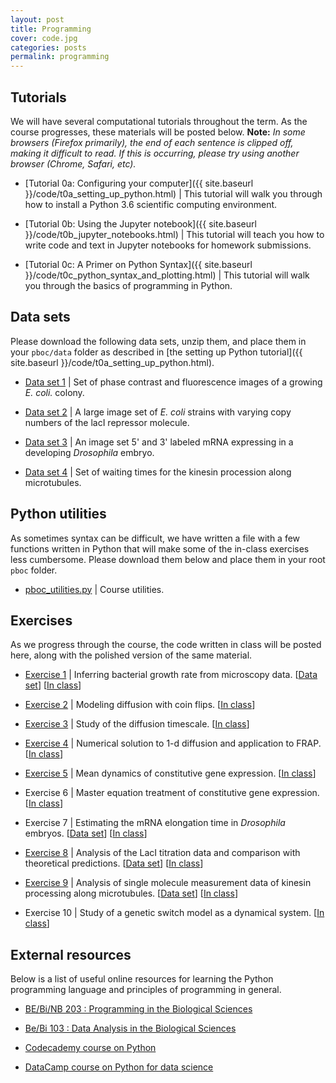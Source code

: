 ```yaml
---
layout: post
title: Programming
cover: code.jpg
categories: posts
permalink: programming
---
```


## Tutorials
We will have several computational tutorials throughout the term. As the course
progresses, these materials will be posted below. **Note:** *In some browsers (Firefox primarily), the end of each sentence is clipped off, making it difficult to read. If this is occurring, please try using another browser (Chrome, Safari, etc).*

* [Tutorial 0a: Configuring your computer]({{ site.baseurl }}/code/t0a_setting_up_python.html) \| This tutorial will walk you through how to install a Python 3.6 scientific computing environment.

* [Tutorial 0b: Using the Jupyter notebook]({{ site.baseurl }}/code/t0b_jupyter_notebooks.html) \| This tutorial will teach you how to write code and text in Jupyter notebooks for homework submissions.

* [Tutorial 0c: A Primer on Python Syntax]({{ site.baseurl }}/code/t0c_python_syntax_and_plotting.html) \| This tutorial will walk you through the basics of programming in Python.

## Data sets
Please download the following data sets, unzip them, and place them in your `pboc/data` folder as described in [the setting up Python tutorial]({{ site.baseurl }}/code/t0a_setting_up_python.html).

* [Data set 1](http://rpdata.caltech.edu/courses/course_data/ecoli_growth.zip) \| Set of phase contrast and fluorescence images of a growing *E. coli.* colony.

* [Data set 2](http://rpdata.caltech.edu/courses/course_data/lacI_titration.zip) \| A large image set of *E. coli* strains with varying copy numbers of the lacI repressor molecule.

* [Data set 3](http://rpdata.caltech.edu/courses/course_data/ms2_elongation.zip) \| An image set 5' and 3' labeled mRNA expressing in a developing *Drosophila* embryo.

* [Data set 4](http://rpdata.caltech.edu/courses/course_data/yildiz_step_times.csv) \| Set of waiting times for the kinesin procession along microtubules.

## Python utilities
As sometimes syntax can be difficult, we have written a file with a few functions written in Python that will make some of the in-class exercises less cumbersome. Please download them below and place them in your root `pboc` folder.

* [pboc_utilities.py]({{site.baseurl}}/code/pboc_utilities.py) \| Course utilities.


## Exercises
As we progress through the course, the code written in class will be posted here, along with the polished version of the same material.

* [Exercise 1]({{site.baseurl}}/code/bacterial_growth.html) \| Inferring bacterial growth rate from microscopy data. \[[Data set](http://rpdata.caltech.edu/courses/course_data/ecoli_growth.zip)\] \[[In class]({{site.baseurl}}/code/bacterial_growth_in_class.html)\]

* [Exercise 2]({{site.baseurl}}/code/diffusion_via_coin_flips.html) \| Modeling diffusion with coin flips. \[[In class]({{site.baseurl}}/code/diffusion_via_coin_flips_in_class.html)\]

* [Exercise 3]({{site.baseurl}}/code/diffusion_timescale.html) \| Study of the diffusion timescale. \[[In class]({{site.baseurl}}/code/diffusion_timescale_in_class.html)\]

* [Exercise 4]({{site.baseurl}}/code/diffusion_1d_and_FRAP.html) \| Numerical solution to 1-d diffusion and application to FRAP. \[[In class]({{site.baseurl}}/code/diffusion_1d_and_FRAP_in_class.html)\]

* [Exercise 5]({{site.baseurl}}/code/constitutive_expression.html) \| Mean dynamics of constitutive gene expression. \[[In class]({{site.baseurl}}/code/constitutive_expression_in_class.html)\]

* Exercise 6 \| Master equation treatment of constitutive gene expression. \[[In class]({{site.baseurl}}/code/gene_expression_master_equation_approach_in_class.html)\]

* Exercise 7 \| Estimating the mRNA elongation time in *Drosophila* embryos. \[[Data set](http://rpdata.caltech.edu/courses/course_data/ms2_elongation.zip)\] \[[In class]({{site.baseurl}}/code/fly_elongation_rate_in_class.html)\]

* [Exercise 8]({{site.baseurl}}/code/laci_titration.html) \| Analysis of the LacI titration data and comparison with theoretical predictions. \[[Data set](http://rpdata.caltech.edu/courses/course_data/lacI_titration.zip)\] \[[In class]({{site.baseurl}}/code/laci_titration_in_class.html)\]

* [Exercise 9]({{site.baseurl}}/code/kinesin_walking.html) \| Analysis of single molecule measurement data of kinesin processing along microtubules. \[[Data set](http://rpdata.caltech.edu/courses/course_data/yildiz_step_times.csv)\] \[[In class]({{site.baseurl}}/code/kinesin_walking_in_class.html)\]

* Exercise 10 \| Study of a genetic switch model as a dynamical system. \[[In class]({{site.baseurl}}/code/phase_portrait_in_class.html)\]






## External resources
Below is a list of useful online resources for learning the Python programming language and principles of programming in general.

* [BE/Bi/NB 203 : Programming in the Biological Sciences](http://justinbois.github.io/bootcamp/2017/)

* [Be/Bi 103 : Data Analysis in the Biological Sciences](http://www.bebi103.caltech.edu)

* [Codecademy course on Python](https://www.codecademy.com/learn/python)

* [DataCamp course on Python for data science](https://www.datacamp.com/courses/intro-to-python-for-data-science)
